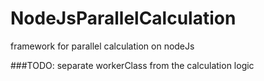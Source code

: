 # NodeJsParallelCalculation
framework for parallel calculation on nodeJs

###TODO:
separate workerClass from the calculation logic
